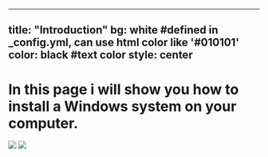 
---
title: "Introduction"
bg: white     #defined in _config.yml, can use html color like '#010101'
color: black  #text color
style: center
---

# In this page i will show you how to install a Windows system on your computer.
<img src="http://knowledge76.com/images/Windows_Dual_Install_09.png"/>
<img src="http://www.techtalkz.com/gallery/files/1/Windows7-2008-11-04-14-55-06.jpg"/>
